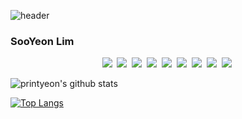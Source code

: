 ![header](https://capsule-render.vercel.app/api?text=🥰🐻💗&animation=fadeIn&type=Waving&color=timeGradient&fontAlign=80)

### SooYeon Lim
<p align="center">
  <img src="https://img.shields.io/badge/C++-00599C?style=flat&logo=C%2B%2B&logoColor=white"/></a>&nbsp 
  <img src="https://img.shields.io/badge/JAVA-007396?style=flat&logo=java&logoColor=white"></a>&nbsp 
  <img src="https://img.shields.io/badge/Python-3766AB?style=flat&logo=Python&logoColor=white"/></a>&nbsp 
  <img src="https://img.shields.io/badge/HTML-E34F26?style=flat&logo=HTML5&logoColor=white"/></a>&nbsp 
  <img src="https://img.shields.io/badge/JavaScript-F7DF1E?style=flat&logo=JavaScript&logoColor=white"/></a>&nbsp 
  <img src="https://img.shields.io/badge/C-A8B9CC?style=flat&logo=c&logoColor=white"/></a>&nbsp 
  <img src="https://img.shields.io/badge/c%23-%23239120.svg?style=flat&logo=c-sharp&logoColor=white"/></a>&nbsp 
  <img src="https://img.shields.io/badge/Kotlin-7F52FF?style=flat&logo=Kotlin&logoColor=white"/></a>&nbsp 
  <img src="https://img.shields.io/badge/mysql-4479A1?style=flat&logo=mysql&logoColor=white"></a>&nbsp 
</p>

![printyeon's github stats](https://github-readme-stats.vercel.app/api?username=printyeon&show_icons=true)

[![Top Langs](https://github-readme-stats.vercel.app/api/top-langs/?username=printyeon&layout=compact)](https://github.com/printyeon/github-readme-stats)


